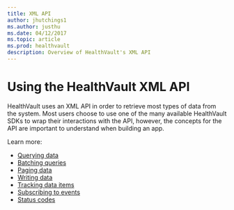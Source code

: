 ```yaml
---
title: XML API
author: jhutchings1
ms.author: justhu
ms.date: 04/12/2017
ms.topic: article
ms.prod: healthvault
description: Overview of HealthVault's XML API
---
```


# Using the HealthVault XML API

HealthVault uses an XML API in order to retrieve most types of data from the system. Most users choose to use one of the many available HealthVault SDKs to wrap their interactions with the API, however, the concepts for the API are important to understand when building an app. 

Learn more: 
- [Querying data](/healthvault/concepts/xml-api/querying-data)
- [Batching queries](/healthvault/concepts/xml-api/batching-queries)
- [Paging data](/healthvault/concepts/xml-api/paging-data)
- [Writing data](/healthvault/concepts/xml-api/writing-data)
- [Tracking data items](/healthvault/concepts/xml-api/tracking-data-items)
- [Subscribing to events](/healthvault/concepts/xml-api/subscribing-to-events)
- [Status codes](/healthvault/concepts/xml-api/status-codes)




